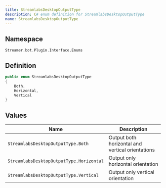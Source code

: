 ```yaml
---
title: StreamlabsDesktopOutputType
description: C# enum definition for StreamlabsDesktopOutputType
name: StreamlabsDesktopOutputType
---
```


## Namespace

`Streamer.bot.Plugin.Interface.Enums`

## Definition

```cs [StreamlabsDesktopOutputType.cs]
public enum StreamlabsDesktopOutputType
{
    Both,
    Horizontal,
    Vertical
}
```

## Values

| Name                                     | Description                                      |
| ---------------------------------------- | ------------------------------------------------ |
| `StreamlabsDesktopOutputType.Both`       | Output both horizontal and vertical orientations |
| `StreamlabsDesktopOutputType.Horizontal` | Output only horizontal orientation               |
| `StreamlabsDesktopOutputType.Vertical`   | Output only vertical orientation                 |
